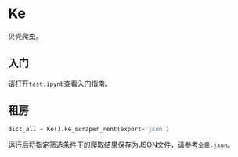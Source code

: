 # Ke
贝壳爬虫。

## 入门
请打开`test.ipynb`查看入门指南。

## 租房
```python
dict_all = Ke().ke_scraper_rent(export='json')
```
运行后将指定筛选条件下的爬取结果保存为JSON文件，请参考`全量.json`。

